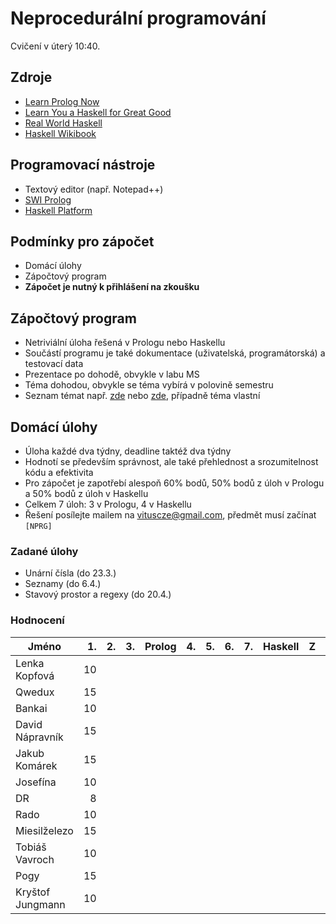 Neprocedurální programování
===========================

Cvičení v úterý 10:40.

Zdroje
------

- [Learn Prolog Now](http://www.learnprolognow.org/)
- [Learn You a Haskell for Great Good](http://learnyouahaskell.com/)
- [Real World Haskell](http://book.realworldhaskell.org/)
- [Haskell Wikibook](https://en.wikibooks.org/wiki/Haskell)

Programovací nástroje
---------------------

- Textový editor (např. Notepad++)
- [SWI Prolog](http://www.swi-prolog.org/)
- [Haskell Platform](https://www.haskell.org/platform/)

Podmínky pro zápočet
--------------------

- Domácí úlohy
- Zápočtový program
- **Zápočet je nutný k přihlášení na zkoušku**

Zápočtový program
-----------------

- Netriviální úloha řešená v Prologu nebo Haskellu
- Součástí programu je také dokumentace (uživatelská, programátorská) a testovací data
- Prezentace po dohodě, obvykle v labu MS
- Téma dohodou, obvykle se téma vybírá v polovině semestru
- Seznam témat např. [zde](http://kti.mff.cuni.cz/~hric/vyuka/pl_prikl_win.pdf) nebo [zde](http://ksvi.mff.cuni.cz/~dvorak/vyuka/14/NPRG005x01/programy.html), případně téma vlastní

Domácí úlohy
------------

- Úloha každé dva týdny, deadline taktéž dva týdny
- Hodnotí se především správnost, ale také přehlednost a srozumitelnost kódu a efektivita
- Pro zápočet je zapotřebí alespoň 60% bodů, 50% bodů z úloh v Prologu a 50% bodů z úloh v Haskellu
- Celkem 7 úloh: 3 v Prologu, 4 v Haskellu
- Řešení posílejte mailem na vituscze@gmail.com, předmět musí začínat `[NPRG]`

### Zadané úlohy

* Unární čísla (do 23.3.)
* Seznamy (do 6.4.)
* Stavový prostor a regexy (do 20.4.)

### Hodnocení

| Jméno               | 1. | 2. | 3. | Prolog | 4. | 5. | 6. | 7. | Haskell |  Z | ZP |
| ------------------- | --:| --:| --:|:------:| --:| --:| --:| --:|:-------:|:--:|:--:|
| Lenka Kopfová       | 10 |    |    |        |    |    |    |    |         |    |    |
| Qwedux              | 15 |    |    |        |    |    |    |    |         |    |    |
| Bankai              | 10 |    |    |        |    |    |    |    |         |    |    |
| David Nápravník     | 15 |    |    |        |    |    |    |    |         |    |    |
| Jakub Komárek       | 15 |    |    |        |    |    |    |    |         |    |    |
| Josefína            | 10 |    |    |        |    |    |    |    |         |    |    |
| DR                  |  8 |    |    |        |    |    |    |    |         |    |    |
| Rado                | 10 |    |    |        |    |    |    |    |         |    |    |
| Miesilželezo        | 15 |    |    |        |    |    |    |    |         |    |    |
| Tobiáš Vavroch      | 10 |    |    |        |    |    |    |    |         |    |    |
| Pogy                | 15 |    |    |        |    |    |    |    |         |    |    |
| Kryštof Jungmann    | 10 |    |    |        |    |    |    |    |         |    |    |
